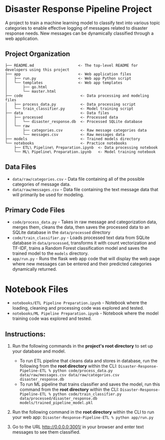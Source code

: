 # Disaster Response Pipeline Project
A project to train a machine learning model to classify text into various topic categories to enable effective logging of messages related to disaster response needs. New messages can be dynamically classified through a web application.

## Project Organization
```
├── README.md                    <- The top-level README for developers using this project
├── app                          <- Web application files
│   ├── run.py                   <- Web app Python script
│   └── templates                <- Web app templates
│       ├── go.html
│       └── master.html
├── code                          <- Data processing and modeling files
│   ├── process_data.py           <- Data processing script
│   └── train_classifier.py       <- Model training script
├── data                          <- Data files
│   ├── processed                 <- Processed data
│   │   └── disaster_response.db  <- Processed SQLite database
│   └── raw
│       ├── categories.csv        <- Raw message categories data
│       └── messages.csv          <- Raw messages data
├── models                        <- Trained models directory
└── notebooks                     <- Practice notebooks
    ├── ETL\ Pipeline\ Preparation.ipynb  <- Data processing notebook
    └── ML\ Pipeline\ Preparation.ipynb   <- Model training notebook
```

## Data Files
- `data/raw/categories.csv` - Data file containing all of the possible categories of message data.
- `data/raw/messages.csv` - Data file containing the text message data that will primarily be used for modeling.

## Primary Code Files
- `code/process_data.py` - Takes in raw message and categorization data, merges them, cleans the data, then saves the processed data to an SQLite database in the `data/processed` directory
- `code/train_classifier.py` - Loads processed text data from SQLite database in `data/processed`, transforms it with count vectorization and TF-IDF, trains a Random Forest classification model and saves the trained model to the `models` directory.
- `app/run.py` - Runs the flask web app code that will display the web page where new messages can be entered and their predicted categories dynamically returned.

# Notebook Files
- `notebooks/ETL Pipeline Preparation.ipynb` - Notebook where the loading, cleaning and processing code was explored and tested.
- `notebooks/ML Pipeline Preparation.ipynb` - Notebook where the model training code was explored and tested.

## Instructions:
1. Run the following commands in the **project's root directory** to set up your database and model.

    - To run ETL pipeline that cleans data and stores in database, run the following from the **root directory** within the CLI:
        `Disaster-Response-Pipeline-ETL % python code/process_data.py data/raw/messages.csv data/raw/categories.csv disaster_response.db`
    - To run ML pipeline that trains classifier and saves the model, run this command from the **root directory** within the CLI: 
        `Disaster-Response-Pipeline-ETL % python code/train_classifier.py data/processed/disaster_response.db models/trained_pipeline_model.pkl`

2. Run the following command in the **root directory** within the CLI to run your web app:
    `Disaster-Response-Pipeline-ETL % python app/run.py`

3. Go to the URL http://0.0.0.0:3001/ in your browser and enter text messages to see them classified.

